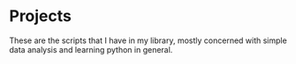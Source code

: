 # Projects
These are the scripts that I have in my library, mostly concerned with simple data analysis and learning python in general.
